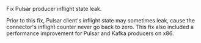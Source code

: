 Fix Pulsar producer inflight state leak.

Prior to this fix, Pulsar client's inflight state may sometimes leak, cause the connector's inflight counter never go back to zero.
This fix also included a performance improvement for Pulsar and Kafka producers on x86.
